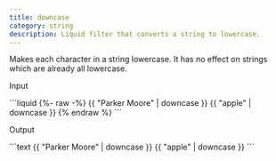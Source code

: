 ```yaml
---
title: downcase
category: string
description: Liquid filter that converts a string to lowercase.
---
```


Makes each character in a string lowercase. It has no effect on strings which are already all lowercase.

<p class="code-label">Input</p>
```liquid
{%- raw -%}
{{ "Parker Moore" | downcase }}
{{ "apple" | downcase }}
{% endraw %}
```

<p class="code-label">Output</p>
```text
{{ "Parker Moore" | downcase }}
{{ "apple" | downcase }}
```
